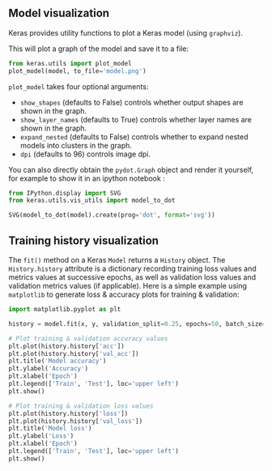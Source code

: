 
## Model visualization

Keras provides utility functions to plot a Keras model (using `graphviz`).

This will plot a graph of the model and save it to a file:
```python
from keras.utils import plot_model
plot_model(model, to_file='model.png')
```

`plot_model` takes four optional arguments:

- `show_shapes` (defaults to False) controls whether output shapes are shown in the graph.
- `show_layer_names` (defaults to True) controls whether layer names are shown in the graph.
- `expand_nested` (defaults to False) controls whether to expand nested models into clusters in the graph.
- `dpi` (defaults to 96) controls image dpi.

You can also directly obtain the `pydot.Graph` object and render it yourself,
for example to show it in an ipython notebook :
```python
from IPython.display import SVG
from keras.utils.vis_utils import model_to_dot

SVG(model_to_dot(model).create(prog='dot', format='svg'))
```

## Training history visualization

The `fit()` method on a Keras `Model` returns a `History` object. The `History.history` attribute is a dictionary recording training loss values and metrics values at successive epochs, as well as validation loss values and validation metrics values (if applicable). Here is a simple example using `matplotlib` to generate loss & accuracy plots for training & validation:

```python
import matplotlib.pyplot as plt

history = model.fit(x, y, validation_split=0.25, epochs=50, batch_size=16, verbose=1)

# Plot training & validation accuracy values
plt.plot(history.history['acc'])
plt.plot(history.history['val_acc'])
plt.title('Model accuracy')
plt.ylabel('Accuracy')
plt.xlabel('Epoch')
plt.legend(['Train', 'Test'], loc='upper left')
plt.show()

# Plot training & validation loss values
plt.plot(history.history['loss'])
plt.plot(history.history['val_loss'])
plt.title('Model loss')
plt.ylabel('Loss')
plt.xlabel('Epoch')
plt.legend(['Train', 'Test'], loc='upper left')
plt.show()
```

